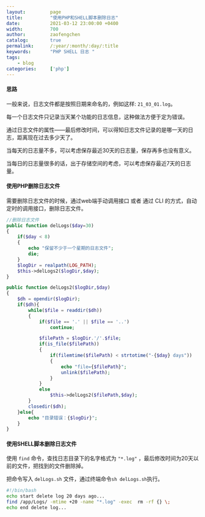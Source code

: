 ```yaml
---
layout:         page
title:          "使用PHP和SHELL脚本删除日志"
date:           2021-03-12 23:00:00 +0400
width:          700
author:         zaofengchen
catalog:        true 
permalink:      /:year/:month/:day/:title
keywords:       "PHP SHELL 日志 "
tags:
    - blog
categories:     ['php']
---
```


<!-- 渲染公式 -->
<script src="{{ site.url }}/static/js/MathJax.js?config=TeX-AMS-MML_HTMLorMML" type="text/javascript"></script>
<script type="text/x-mathjax-config">
    MathJax.Hub.Config({
        tex2jax: {
        skipTags: ['script', 'noscript', 'style', 'textarea', 'pre'],
        inlineMath: [['$','$']]
        }
    });
</script>
<!-- 渲染公式 -->


#### 思路
一般来说，日志文件都是按照日期来命名的，例如这样: ```21_03_01.log```。

每一个日志文件只记录当天某个功能的日志信息，这种做法方便于定为错误。

通过日志文件的属性——最后修改时间，可以得知日志文件记录的是哪一天的日志，距离现在过去多少天了。

当每天的日志量不多，可以考虑保存最近30天的日志量，保存再多也没有意义。

当每日的日志量很多的话，出于存储空间的考虑，可以考虑保存最近7天的日志量。

#### 使用PHP删除日志文件
需要删除日志文件的时候，通过web端手动调用接口 或者 通过 CLI 的方式，自动定时的调用接口，删除日志文件。

```php
//删除日志文件
public function delLogs($day=30)
{
    if($day < 8)
    {
        echo "保留不少于一个星期的日志文件";
        die;
    } 
    $logDir = realpath(LOG_PATH);   
    $this->delLogs2($logDir,$day);
}

public function delLogs2($logDir,$day)
{
    $dh = opendir($logDir);
    if($dh){
        while($file = readdir($dh))
        {
            if($file == '.' || $file == '..')
                continue;

            $filePath = $logDir.'/'.$file;
            if(is_file($filePath))
            {
                if(filemtime($filePath) < strtotime("-{$day} days"))
                {
                    echo "file={$filePath}";
                    unlink($filePath);
                }
            }
            else
                $this->delLogs2($filePath,$day);
        }
        closedir($dh);
    }else{
        echo "目录错误：{$logDir}";
    }
}
```

#### 使用SHELL脚本删除日志文件

使用 ```find``` 命令，查找日志目录下的名字格式为 ```"*.log"``` ，最后修改时间为20天以前的文件，把找到的文件删除掉。

把命令写入 ```delLogs.sh``` 文件，通过终端命令```sh delLogs.sh```执行。

```bash
#!/bin/bash
echo start delete log 20 days ago...
find /app/Logs/ -mtime +20 -name "*.log" -exec  rm -rf {} \;
echo end delete log...
```
